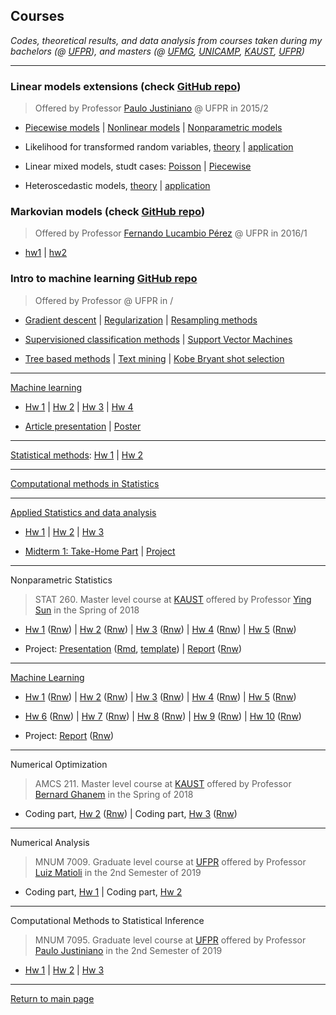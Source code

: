 ## Courses

*Codes, theoretical results, and data analysis from courses taken during
my bachelors (@ [UFPR](http://www.est.ufpr.br/index.html)), and masters
(@ [UFMG](http://www.est.ufmg.br/portal/),
[UNICAMP](https://www.ime.unicamp.br/pos-graduacao/estatistica),
[KAUST](https://cemse.kaust.edu.sa/stat),
[UFPR](http://www.prppg.ufpr.br/ppgmne/))*

***

### Linear models extensions (check [GitHub repo](https://github.com/henriquelaureano/lme15))

> Offered by Professor [Paulo Justiniano](https://bit.ly/3hurNG3) @ UFPR
> in 2015/2

+ [Piecewise models](lme15/piecewise.html) |
  [Nonlinear models](lme15/nls.html) |
  [Nonparametric models](lme15/nonparametric.html)

+ Likelihood for transformed random variables,
  [theory](lme15/likelihood/theory.html) |
  [application](lme15/likelihood/application.html)

+ Linear mixed models, studt cases: 
  [Poisson](lme15/lmm/poisson.html) |
  [Piecewise](lme15/lmm/piecewise.html)

+ Heteroscedastic models,
  [theory](lme15/hetero/theory.html) |
  [application](lme15/hetero/application.html)


### Markovian models (check [GitHub repo](https://github.com/henriquelaureano/markov16))

> Offered by Professor
> [Fernando Lucambio Pérez](https://docs.ufpr.br/~lucambio/)
> @ UFPR in 2016/1

+ [hw1](markov16/hw1.pdf) | [hw2](markov16/hw2.pdf)

### Intro to machine learning [GitHub repo](https://github.com/henriquelaureano/ce062)

> Offered by Professor
> []()
> @ UFPR in /

+ [Gradient descent](intro2ml/gradient_descent/) |
  [Regularization](intro2ml/regularization/) |
  [Resampling methods](intro2ml/resampling_methods/)

+ [Supervisioned classification methods](intro2ml/supervisioned_classification_methods/) |
  [Support Vector Machines](intro2ml/support_vector_machine/)
  
+ [Tree based methods](intro2ml/tree_based_methods/) |
  [Text mining](intro2ml/text_mining/) |
  [Kobe Bryant shot selection](intro2ml/kobe_bryant_shot_selection/)

***

[Machine learning](https://github.com/henriquelaureano/ML-UFMG)

+ [Hw 1](ml/hw1/master.pdf) | [Hw 2](ml/hw2/master.pdf) |
  [Hw 3](ml/hw3/master.pdf) | [Hw 4](ml/hw4/master.pdf)

+ [Article presentation](ml/article/master.pdf) |
  [Poster](ml/poster/master.pdf)

***

[Statistical methods](https://github.com/henriquelaureano/mi404-statistical_methods):
[Hw 1](stat_methods/hw1.pdf) | [Hw 2](stat_methods/hw2.pdf)

***

[Computational methods in Statistics](cms/)

***

[Applied Statistics and data analysis](https://github.com/henriquelaureano/amcs210)

+ [Hw 1](applied_stats/hw1.pdf) |
  [Hw 2](applied_stats/hw2.pdf) |
  [Hw 3](applied_stats/hw3.pdf)

+ [Midterm 1: Take-Home Part](applied_stats/md1-thp.pdf) |
  [Project](applied_stats/project.pdf)

***

Nonparametric Statistics

> STAT 260. Master level course at [KAUST](https://www.kaust.edu.sa/en)
> offered by Professor
> [Ying Sun](https://www.kaust.edu.sa/en/study/faculty/ying-sun)
> in the Spring of 2018

+ [Hw 1](nonparametric_stat/hw1.pdf) ([Rnw](nonparametric_stat/hw1.Rnw)) |
  [Hw 2](nonparametric_stat/hw2.pdf) ([Rnw](nonparametric_stat/hw2.Rnw)) |
  [Hw 3](nonparametric_stat/hw3.pdf) ([Rnw](nonparametric_stat/hw3.Rnw)) |
  [Hw 4](nonparametric_stat/hw4.pdf) ([Rnw](nonparametric_stat/hw4.Rnw)) |
  [Hw 5](nonparametric_stat/hw5.pdf) ([Rnw](nonparametric_stat/hw5.Rnw))

+ Project: 
  [Presentation](nonparametric_stat/project_slides.pdf)
  ([Rmd](nonparametric_stat/project_slides.Rmd),
  [template](nonparametric_stat/slides_template.tex)) |
  [Report](nonparametric_stat/project_report.pdf)
  ([Rnw](nonparametric_stat/project_report.Rnw))

***

[Machine Learning](https://sites.google.com/site/kaust229machinelearning/)

+ [Hw 1](ml-kaust/hw1.pdf) ([Rnw](ml-kaust/hw1.Rnw)) |
  [Hw 2](ml-kaust/hw2.pdf) ([Rnw](ml-kaust/hw2.Rnw)) |
  [Hw 3](ml-kaust/hw3.pdf) ([Rnw](ml-kaust/hw3.Rnw)) |
  [Hw 4](ml-kaust/hw4.pdf) ([Rnw](ml-kaust/hw4.Rnw)) |
  [Hw 5](ml-kaust/hw5.pdf) ([Rnw](ml-kaust/hw5.Rnw))

+ [Hw 6](ml-kaust/hw6.pdf) ([Rnw](ml-kaust/hw6.Rnw)) |
  [Hw 7](ml-kaust/hw7.pdf) ([Rnw](ml-kaust/hw7.Rnw)) |
  [Hw 8](ml-kaust/hw8.pdf) ([Rnw](ml-kaust/hw8.Rnw)) |
  [Hw 9](ml-kaust/hw9.pdf) ([Rnw](ml-kaust/hw9.Rnw)) |
  [Hw 10](ml-kaust/hw10.pdf) ([Rnw](ml-kaust/hw10.Rnw))

+ Project:
  [Report](ml-kaust/project_report.pdf)
  ([Rnw](ml-kaust/project_report.Rnw))

***

Numerical Optimization

> AMCS 211. Master level course at [KAUST](https://www.kaust.edu.sa/en)
> offered by Professor [Bernard Ghanem](http://www.bernardghanem.com/)
> in the Spring of 2018

+ Coding part, [Hw 2](num_optim/hw2.pdf) ([Rnw](num_optim/hw2.Rnw)) |
  Coding part, [Hw 3](num_optim/hw3.pdf) ([Rnw](num_optim/hw3.Rnw))

***

Numerical Analysis

> MNUM 7009. Graduate level course at [UFPR](https://www.ufpr.br)
> offered by Professor [Luiz Matioli](https://docs.ufpr.br/~matioli/)
> in the 2nd Semester of 2019

+ Coding part, [Hw 1](numerical_analysis/list_1.pdf) |
  Coding part, [Hw 2](numerical_analysis/list_2.pdf)

***

Computational Methods to Statistical Inference

> MNUM 7095. Graduate level course at [UFPR](https://www.ufpr.br)
> offered by Professor [Paulo Justiniano](http://leg.ufpr.br/~paulojus/)
> in the 2nd Semester of 2019</h5>

+ [Hw 1](mcie/list_1.pdf) |
  [Hw 2](mcie/list_2.pdf) |
  [Hw 3](mcie/list_3.pdf)

***

[Return to main page](https://henriquelaureano.github.io)

